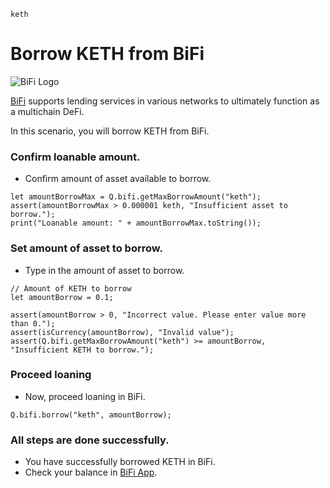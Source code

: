 ```meta-Currency
keth
```

# Borrow KETH from BiFi

![BiFi Logo](https://s3.ap-northeast-2.amazonaws.com/thebifrost.io/home/bifi/bifi_logo.svg)

[BiFi](https://bifi.finance/) supports lending services in various networks to ultimately function as a multichain DeFi.

In this scenario, you will borrow KETH from BiFi.

### Confirm loanable amount.

- Confirm amount of asset available to borrow.

```output-Dynamic
let amountBorrowMax = Q.bifi.getMaxBorrowAmount("keth");
assert(amountBorrowMax > 0.000001 keth, "Insufficient asset to borrow.");
print("Loanable amount: " + amountBorrowMax.toString());
```

### Set amount of asset to borrow.

- Type in the amount of asset to borrow.

```input KETH
// Amount of KETH to borrow
let amountBorrow = 0.1;
```

```input-Verify
assert(amountBorrow > 0, "Incorrect value. Please enter value more than 0.");
assert(isCurrency(amountBorrow), "Invalid value");
assert(Q.bifi.getMaxBorrowAmount("keth") >= amountBorrow, "Insufficient KETH to borrow.");
```

### Proceed loaning

- Now, proceed loaning in BiFi.

```taster
Q.bifi.borrow("keth", amountBorrow);
```

### All steps are done successfully.

- You have successfully borrowed KETH in BiFi.
- Check your balance in [BiFi App](https://app.bifi.finance/).
